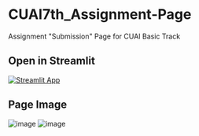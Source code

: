 # CUAI7th_Assignment-Page
Assignment "Submission" Page for CUAI Basic Track

## Open in Streamlit
[![Streamlit App](https://static.streamlit.io/badges/streamlit_badge_black_white.svg)](https://cuai-7th.streamlit.app/)

## Page Image
![image](https://github.com/yewonkim01/CUAI7th_Assignment-Page/assets/115199510/d5d2c97e-94a8-4d4d-a226-83079507d921)
![image](https://github.com/yewonkim01/CUAI7th_Assignment-Page/assets/115199510/153d93b2-adbc-49b3-9bff-fa0b3e6f34c8)

